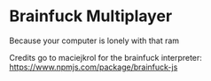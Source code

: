 # Brainfuck Multiplayer

Because your computer is lonely with that ram

Credits go to maciejkrol for the brainfuck interpreter: https://www.npmjs.com/package/brainfuck-js
